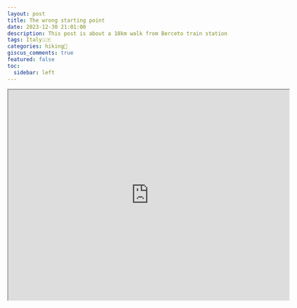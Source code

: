```yaml
---
layout: post
title: The wrong starting point
date: 2023-12-30 21:01:00
description: This post is about a 10km walk from Berceto train station, which is actually not in Berceto but locates in Ghiare, to the Berceto city.
tags: Italy🇮🇹
categories: hiking🥾
giscus_comments: true
featured: false
toc:
  sidebar: left
---
```


<iframe src="https://www.google.com/maps/d/u/0/embed?mid=1rZp32wo1iVtklWTHjn9Qq7WJ9mLI4WM&ehbc=2E312F&noprof=1" width="640" height="480"></iframe>